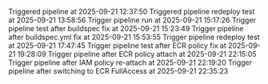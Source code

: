 Triggered pipeline at 2025-09-21 12:37:50
Triggered pipeline redeploy test at 2025-09-21 13:58:56
Trigger pipeline run at 2025-09-21 15:17:26
Trigger pipeline test after buildspec fix at 2025-09-21 15:23:49
Trigger pipeline after buildspec.yml fix at 2025-09-21 15:53:55
Trigger pipeline redeploy test at 2025-09-21 17:47:45
Trigger pipeline test after ECR policy fix at 2025-09-21 19:28:09
Trigger pipeline after ECR policy attach at 2025-09-21 22:15:05
Trigger pipeline after IAM policy re-attach at 2025-09-21 22:19:20
Trigger pipeline after switching to ECR FullAccess at 2025-09-21 22:35:23
